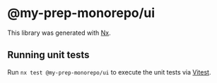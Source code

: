 # @my-prep-monorepo/ui

This library was generated with [Nx](https://nx.dev).

## Running unit tests

Run `nx test @my-prep-monorepo/ui` to execute the unit tests via [Vitest](https://vitest.dev/).

